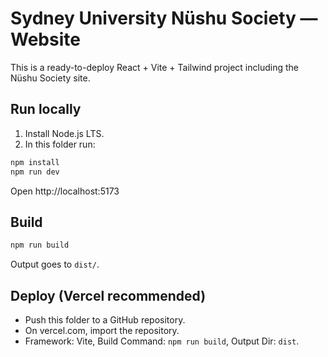 # Sydney University Nüshu Society — Website

This is a ready-to-deploy React + Vite + Tailwind project including the Nüshu Society site.

## Run locally
1) Install Node.js LTS.
2) In this folder run:
```bash
npm install
npm run dev
```
Open http://localhost:5173

## Build
```bash
npm run build
```
Output goes to `dist/`.

## Deploy (Vercel recommended)
- Push this folder to a GitHub repository.
- On vercel.com, import the repository.
- Framework: Vite, Build Command: `npm run build`, Output Dir: `dist`.
